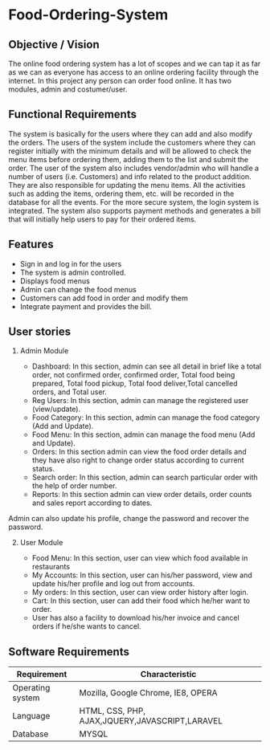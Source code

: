 # Food-Ordering-System

## Objective / Vision

The online food ordering system has a lot of scopes and we can tap it as far as we can as everyone has access to an online ordering facility through the internet.
In this project any person can order food online. It has two modules, admin and costumer/user.

## Functional Requirements

The system is basically for the users where they can add and also modify the orders. The users of the system include the customers where they can register initially with the minimum details and will be allowed to check the menu items before ordering them, adding them to the list and submit the order. The user of the system also includes vendor/admin who will handle a number of users (i.e. Customers) and info related to the product addition. They are also responsible for updating the menu items. All the activities such as adding the items, ordering them, etc. will be recorded in the database for all the events. For the more secure system, the login system is integrated. The system also supports payment methods and generates a bill that will initially help users to pay for their ordered items.

## Features

* Sign in and log in for the users
* The system is admin controlled.
* Displays food menus
* Admin can change the food menus
* Customers can add food in order and modify them
* Integrate payment and provides the bill.

## User stories

1. Admin Module

    * Dashboard: In this section, admin can see all detail in brief like a total order, not confirmed order, confirmed order, Total food being prepared, Total food pickup, Total food deliver,Total cancelled orders, and Total user.
    * Reg Users: In this section, admin can manage the registered user (view/update).
    * Food Category: In this section, admin can manage the food category (Add and Update).
    * Food Menu: In this section, admin can manage the food menu (Add and Update).
    * Orders: In this section admin can view the food order details and they have also right to change order status according to current status.
    * Search order: In this section, admin can search particular order with the help of order number.
    * Reports: In this section admin can view order details, order counts and sales report according to dates.

Admin can also update his profile, change the password and recover the password.

2. User Module

    * Food Menu: In this section, user can view which food available in restaurants
    * My Accounts: In this section, user can his/her password, view and update his/her profile and log out from accounts.
    * My orders: In this section, user can view order history after login.
    * Cart: In this section, user can add their food which he/her want to order.
    * User has also a facility to download his/her invoice and cancel orders if he/she wants to cancel.

## Software Requirements
| Requirement | Characteristic |
|-------| ----- | 
| Operating system | Mozilla, Google Chrome, IE8, OPERA | 
| Language | HTML, CSS, PHP, AJAX,JQUERY,JAVASCRIPT,LARAVEL | 
| Database | MYSQL | 


